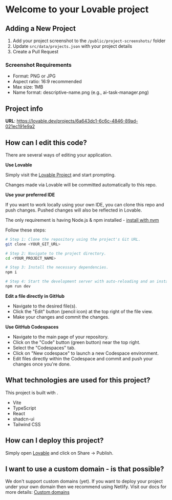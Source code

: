 # Welcome to your Lovable project

## Adding a New Project

1. Add your project screenshot to the `/public/project-screenshots/` folder
2. Update `src/data/projects.json` with your project details
3. Create a Pull Request

### Screenshot Requirements
- Format: PNG or JPG
- Aspect ratio: 16:9 recommended
- Max size: 1MB
- Name format: descriptive-name.png (e.g., ai-task-manager.png)

## Project info

**URL**: https://lovable.dev/projects/6a643dc1-6c6c-4846-89ad-021ec191e9a2

## How can I edit this code?

There are several ways of editing your application.

**Use Lovable**

Simply visit the [Lovable Project](https://lovable.dev/projects/6a643dc1-6c6c-4846-89ad-021ec191e9a2) and start prompting.

Changes made via Lovable will be committed automatically to this repo.

**Use your preferred IDE**

If you want to work locally using your own IDE, you can clone this repo and push changes. Pushed changes will also be reflected in Lovable.

The only requirement is having Node.js & npm installed - [install with nvm](https://github.com/nvm-sh/nvm#installing-and-updating)

Follow these steps:

```sh
# Step 1: Clone the repository using the project's Git URL.
git clone <YOUR_GIT_URL>

# Step 2: Navigate to the project directory.
cd <YOUR_PROJECT_NAME>

# Step 3: Install the necessary dependencies.
npm i

# Step 4: Start the development server with auto-reloading and an instant preview.
npm run dev
```

**Edit a file directly in GitHub**

- Navigate to the desired file(s).
- Click the "Edit" button (pencil icon) at the top right of the file view.
- Make your changes and commit the changes.

**Use GitHub Codespaces**

- Navigate to the main page of your repository.
- Click on the "Code" button (green button) near the top right.
- Select the "Codespaces" tab.
- Click on "New codespace" to launch a new Codespace environment.
- Edit files directly within the Codespace and commit and push your changes once you're done.

## What technologies are used for this project?

This project is built with .

- Vite
- TypeScript
- React
- shadcn-ui
- Tailwind CSS

## How can I deploy this project?

Simply open [Lovable](https://lovable.dev/projects/6a643dc1-6c6c-4846-89ad-021ec191e9a2) and click on Share -> Publish.

## I want to use a custom domain - is that possible?

We don't support custom domains (yet). If you want to deploy your project under your own domain then we recommend using Netlify. Visit our docs for more details: [Custom domains](https://docs.lovable.dev/tips-tricks/custom-domain/)
